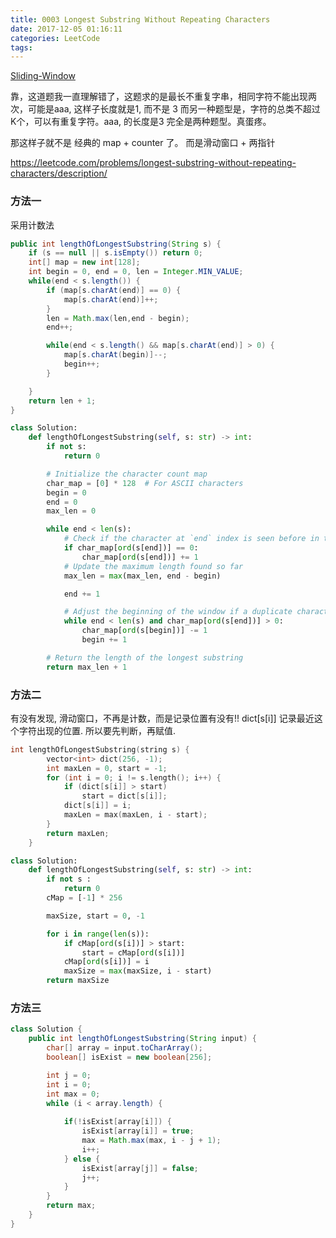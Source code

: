```yaml
---
title: 0003 Longest Substring Without Repeating Characters
date: 2017-12-05 01:16:11
categories: LeetCode
tags:
---
```


[Sliding-Window](http://www.wayne.ink/2017/11/05/LeetCode/LeetCode-Sliding-Window/)

靠，这道题我一直理解错了，这题求的是最长不重复字串，相同字符不能出现两次，可能是aaa, 这样子长度就是1, 而不是 3
而另一种题型是，字符的总类不超过K个，可以有重复字符。aaa, 的长度是3 完全是两种题型。真蛋疼。


那这样子就不是 经典的 map + counter 了。
而是滑动窗口 + 两指针

https://leetcode.com/problems/longest-substring-without-repeating-characters/description/

### 方法一
采用计数法
```java
public int lengthOfLongestSubstring(String s) {
    if (s == null || s.isEmpty()) return 0;
    int[] map = new int[128];
    int begin = 0, end = 0, len = Integer.MIN_VALUE;
    while(end < s.length()) {
        if (map[s.charAt(end)] == 0) {
            map[s.charAt(end)]++;
        }
        len = Math.max(len,end - begin);
        end++;

        while(end < s.length() && map[s.charAt(end)] > 0) {
            map[s.charAt(begin)]--;
            begin++;
        }

    }
    return len + 1;
}
```

```python
class Solution:
    def lengthOfLongestSubstring(self, s: str) -> int:
        if not s:
            return 0

        # Initialize the character count map
        char_map = [0] * 128  # For ASCII characters
        begin = 0
        end = 0
        max_len = 0

        while end < len(s):
            # Check if the character at `end` index is seen before in the current window
            if char_map[ord(s[end])] == 0:
                char_map[ord(s[end])] += 1
            # Update the maximum length found so far
            max_len = max(max_len, end - begin)

            end += 1

            # Adjust the beginning of the window if a duplicate character is found
            while end < len(s) and char_map[ord(s[end])] > 0:
                char_map[ord(s[begin])] -= 1
                begin += 1

        # Return the length of the longest substring
        return max_len + 1
```


### 方法二
有没有发现, 滑动窗口，不再是计数，而是记录位置有没有!! dict[s[i]] 记录最近这个字符出现的位置. 所以要先判断，再赋值.
```cpp
int lengthOfLongestSubstring(string s) {
        vector<int> dict(256, -1);
        int maxLen = 0, start = -1;
        for (int i = 0; i != s.length(); i++) {
            if (dict[s[i]] > start)
                start = dict[s[i]];
            dict[s[i]] = i;
            maxLen = max(maxLen, i - start);
        }
        return maxLen;
    }
```

```python
class Solution:
    def lengthOfLongestSubstring(self, s: str) -> int:
        if not s :
            return 0
        cMap = [-1] * 256

        maxSize, start = 0, -1

        for i in range(len(s)):
            if cMap[ord(s[i])] > start:
                start = cMap[ord(s[i])]
            cMap[ord(s[i])] = i
            maxSize = max(maxSize, i - start)
        return maxSize

```

### 方法三
```java
class Solution {
    public int lengthOfLongestSubstring(String input) {
        char[] array = input.toCharArray();
        boolean[] isExist = new boolean[256];

        int j = 0;
        int i = 0;
        int max = 0;
        while (i < array.length) {
            
            if(!isExist[array[i]]) {
                isExist[array[i]] = true;
                max = Math.max(max, i - j + 1);
                i++;
            } else {
                isExist[array[j]] = false;
                j++;
            }
        }
        return max;
    }
}
```

